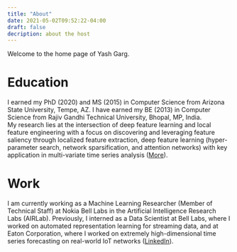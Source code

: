 ```yaml
---
title: "About"
date: 2021-05-02T09:52:22-04:00
draft: false
decription: about the host
---
```


Welcome to the home page of Yash Garg.

# Education
I earned my PhD (2020) and MS (2015) in Computer Science from Arizona State University, Tempe, AZ. I have earned my BE (2013) in Computer Science from Rajiv Gandhi Technical University, Bhopal, MP, India.
\
My research lies at the intersection of deep feature learning and local feature engineering with a focus on discovering and leveraging feature saliency through localized feature extraction, deep feature learning (hyper-parameter search, network sparsification, and attention networks) with key application in multi-variate time series analysis ([More](/research/)).

# Work
I am currently working as a Machine Learning Researcher (Member of Technical Staff) at Nokia Bell Labs in the Artificial Intelligence Research Labs (AIRLab). Previously, I interned as a Data Scientist at Bell Labs, where I worked on automated representation learning for streaming data, and at Eaton Corporation, where I worked on extremely high-dimensional time series forecasting on real-world IoT networks ([LinkedIn](https://www.linkedin.com/in/yashgarg1232?utm_source=homepage)).
